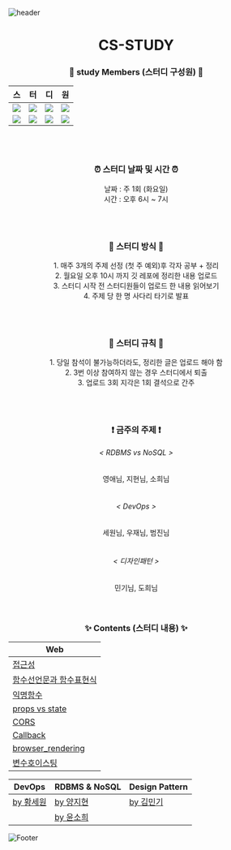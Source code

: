 ![header](https://capsule-render.vercel.app/api?type=waving&color=random)
<h1 align="center">CS-STUDY</h1>

<div align="center">
<h3>🌱 study Members (스터디 구성원) 🌱</h3>

|스|터|디|원|
|---|---|---|---|
|<a href="https://github.com/minki0415"><img src="https://img.shields.io/badge/김민기-16ba5b?style=for-the-badge"/></a>|<a href="https://github.com/MaryYoungae"><img src="https://img.shields.io/badge/김영애-ef7953?style=for-the-badge"/></a>|<a href="https://github.com/evememine"><img src="https://img.shields.io/badge/양지현-97c6d0?style=for-the-badge"/></a>|<a href="https://github.com/mandariny"><img src="https://img.shields.io/badge/윤소희-d097af?style=for-the-badge"/></a>|
|<a href="https://github.com/WoojaeJang"><img src="https://img.shields.io/badge/장우재-b332df?style=for-the-badge"/></a>|<a href="https://github.com/jobumjin"><img src="https://img.shields.io/badge/조범진-c6df32?style=for-the-badge"/></a>| <a href="https://github.com/pabaep"><img src="https://img.shields.io/badge/황세원-3281df?style=for-the-badge"/></a>|<a href="https://github.com/dohee789p"><img src="https://img.shields.io/badge/홍도희-df3281?style=for-the-badge"/></a>|
  
<br><br>

<h3>⏰ 스터디 날짜 및 시간 ⏰</h3>
날짜 : 주 1회 (화요일)<br>
시간 : 오후 6시 ~ 7시
  
<br><br>

<h3>📝 스터디 방식 📝</h3>
  1. 매주 3개의 주제 선정 (첫 주 예외)후 각자 공부 + 정리<br>
  2. 월요일 오후 10시 까지 깃 레포에 정리한 내용 업로드<br>
  3. 스터디 시작 전 스터디원들이 업로드 한 내용 읽어보기<br>
  4. 주제 당 한 명 사다리 타기로 발표<br>
  
<br><br>
  
<h3>🎯 스터디 규칙 🎯</h3>
  1. 당일 참석이 불가능하더라도, 정리한 글은 업로드 해야 함<br>
  2. 3번 이상 참여하지 않는 경우 스터디에서 퇴출<br>
  3. 업로드 3회 지각은 1회 결석으로 간주<br>
  
<br><br>
  
<h3>❗ 금주의 주제 ❗</h3>
  <h6>< RDBMS vs NoSQL ></h6>
       영애님, 지현님, 소희님<br><br>
  <h6>< DevOps ></h6>
      세원님, 우재님, 범진님<br><br>
  <h6>< 디자인패턴 ></h6>
       민기님, 도희님<br>
<br><br>

<h3>✨ Contents (스터디 내용) ✨</h3>

|Web|
|---|
|[접근성](https://github.com/cs-study-play/cs-study/blob/main/Web/%EC%A0%91%EA%B7%BC%EC%84%B1.md)|
|[함수선언문과 함수표현식](https://github.com/cs-study-play/cs-study/blob/main/Web/%ED%95%A8%EC%88%98%EC%84%A0%EC%96%B8%EB%AC%B8%EA%B3%BC%20%ED%95%A8%EC%88%98%ED%91%9C%ED%98%84%EC%8B%9D.md)|
|[익명함수](https://github.com/cs-study-play/cs-study/blob/main/Web/AnonymousFunction/AnonymousFunction.md)|
|[props vs state](https://github.com/cs-study-play/cs-study/blob/main/Web/props_and_state.md)|
|[CORS](https://github.com/cs-study-play/cs-study/blob/main/Web/CORS.md)|
|[Callback](https://github.com/cs-study-play/cs-study/blob/main/Web/Callback.md)|
|[browser_rendering](https://github.com/cs-study-play/cs-study/blob/main/Web/browser_rendering.md)|
|[변수호이스팅](https://github.com/cs-study-play/cs-study/blob/main/Web/%EB%B3%80%EC%88%98%ED%98%B8%EC%9D%B4%EC%8A%A4%ED%8C%85.md)|

|DevOps|RDBMS & NoSQL|Design Pattern|
|---|---|---|
|[by 황세원](https://github.com/cs-study-play/cs-study/blob/main/DevOps/DevOps_sewon.md)|[by 양지현](https://github.com/cs-study-play/cs-study/blob/main/Database/RDBMS%20vs%20NoSQL%20by%20%EC%96%91%EC%A7%80%ED%98%84.md)|[by 김민기](https://github.com/cs-study-play/cs-study/blob/main/DesignPattern/Design%20Pattern%20(2).md)|
| |[by 윤소희](https://github.com/cs-study-play/cs-study/blob/main/Database/RDBMS-and-NoSQL.md)|

</div>
  
![Footer](https://capsule-render.vercel.app/api?type=waving&color=random&height=200&section=footer)
